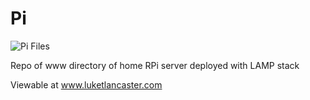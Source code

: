 # Pi
![Pi Files](https://img.shields.io/badge/pi-operational-047F1C.svg)

Repo of www directory of home RPi server deployed with LAMP stack

Viewable at www.luketlancaster.com
